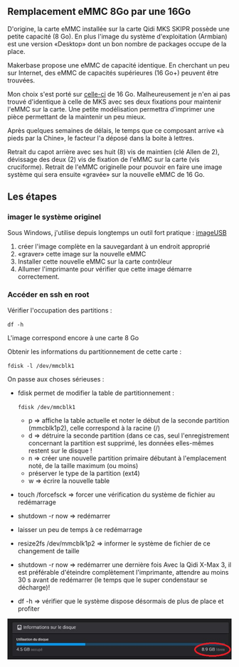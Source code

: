 ## Remplacement eMMC 8Go par une 16Go

D'origine, la carte eMMC installée sur la carte Qidi MKS SKIPR possède une petite capacité (8 Go). En plus l'image du système d'exploitation
(Armbian) est une version «Desktop» dont un bon nombre de packages occupe de la place.

Makerbase propose une eMMC de capacité identique. En cherchant un peu sur Internet, des eMMC de capacités supérieures (16 Go+) peuvent être trouvées.

Mon choix s'est porté sur [celle-ci](https://fr.aliexpress.com/item/4001208491195.html) de 16 Go.
Malheureusement je n'en ai pas trouvé d'identique à celle de MKS avec ses deux fixations pour maintenir l'eMMC sur la carte. Une petite modélisation permettra d'imprimer une pièce permettant de la maintenir un peu mieux.

Après quelques semaines de délais, le temps que ce composant arrive «à pieds par la Chine», le facteur l'a déposé dans la boite à lettres.

Retrait du capot arrière avec ses huit (8) vis de maintien (clé Allen de 2), dévissage des deux (2) vis de fixation de l'eMMC sur la carte (vis cruciforme).
Retrait de l'eMMC originelle pour pouvoir en faire une image système qui sera ensuite «gravée» sur la nouvelle eMMC de 16 Go.

## Les étapes

### imager le système originel

Sous Windows, j'utilise depuis longtemps un outil fort pratique : [imageUSB](https://www.osforensics.com/tools/write-usb-images.html)

1. créer l'image complète en la sauvegardant à un endroit approprié
2. «graver» cette image sur la nouvelle eMMC
3. Installer cette nouvelle eMMC sur la carte contrôleur
4. Allumer l'imprimante pour vérifier que cette image démarre correctement.

### Accéder en ssh en root

Vérifier l'occupation des partitions :

`df -h`

L'image correspond encore à une carte 8 Go

Obtenir les informations du partitionnement de cette carte :

`fdisk -l /dev/mmcblk1`

On passe aux choses sérieuses :

- fdisk permet de modifier la table de partitionnement :

  `fdisk /dev/mmcblk1`
  
  - p
    => affiche la table actuelle et noter le début de la seconde partition (mmcblk1p2), celle correspond à la racine (/)
  - d
    => détruire la seconde partition (dans ce cas, seul l'enregistrement concernant la partition est supprimé, les données elles-mêmes restent sur le disque !
  - n
    => créer une nouvelle partition primaire débutant à l'emplacement noté, de la taille maximum (ou moins)
  - préserver le type de la partition (ext4)
  - w
    => écrire la nouvelle table
- touch /forcefsck
  => forcer une vérification du système de fichier au redémarrage
- shutdown -r now
  => redémarrer
- laisser un peu de temps à ce redémarrage
- resize2fs /dev/mmcblk1p2
  => informer le système de fichier de ce changement de taille
- shutdown -r now
  => redémarrer une dernière fois
  Avec la Qidi X-Max 3, il est préférable d'éteindre complètement l'imprimante, attendre au moins 30 s avant de redémarrer (le temps que le super condenstaur se décharge)!
- df -h
  => vérifier que le système dispose désormais de plus de place et profiter

![eMMC 16 Go installée](../Images/emmc-16G-fluidd.jpg)  
